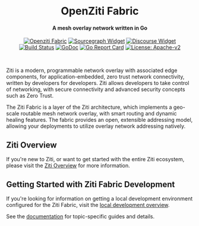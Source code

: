 <h1 align="center">
  <br>
  OpenZiti Fabric
  <br>
</h1>
<h4 align="center">A mesh overlay network written in Go </h4>
<p align="center">
  <a href="https://ziti.dev"><img src="https://img.shields.io/badge/openziti-fabric-gray.svg?longCache=true&colorB=brightgreen" alt="Openziti Fabric"></a>
  <a href="https://sourcegraph.com/github.com/openziti/fabric"><img src="https://sourcegraph.com/github.com/openziti/fabric/-/badge.svg" alt="Sourcegraph Widget"></a>
  <a href="https://openziti.discourse.group/"><img src="https://img.shields.io/badge/join-us%20on%20discourse-gray.svg?longCache=true&logo=discourse&colorB=brightgreen" alt="Discourse Widget"></a>
  <br>
  <a href="https://github.com/openziti/fabric/actions/workflows/main.yml"><img src="https://github.com/openziti/fabric/actions/workflows/main.yml/badge.svg" alt="Build Status"></a>
  <a href="https://pkg.go.dev/github.com/openziti/fabric"><img src="https://godoc.org/github.com/openziti/fabric?status.svg" alt="GoDoc"></a>
<!--
  <a href="https://codecov.io/gh/openziti/fabric"><img src="https://codecov.io/gh/pion/dtls/branch/master/graph/badge.svg" alt="Coverage Status"></a>
-->
  <a href="https://goreportcard.com/report/github.com/openziti/fabric"><img src="https://goreportcard.com/badge/github.com/openziti/fabric" alt="Go Report Card"></a>
  <a href="LICENSE"><img src="https://img.shields.io/badge/License-Apache--2.0-yellow.svg" alt="License: Apache-v2"></a>
</p>
<br>

Ziti is a modern, programmable network overlay with associated edge components, for application-embedded, zero trust network connectivity, written by developers for developers. Ziti allows developers to take control of networking, with secure connectivity and advanced security concepts such as Zero Trust.

The Ziti Fabric is a layer of the Ziti architecture, which implements a geo-scale routable mesh network overlay, with smart routing and dynamic healing features. The fabric provides an open, extensible addressing model, allowing your deployments to utilize overlay network addressing natively.

## Ziti Overview

If you're new to Ziti, or want to get started with the entire Ziti ecosystem, please visit the [Ziti Overview](https://netfoundry.github.io/ziti-doc/ziti/overview.html) for more information.

## Getting Started with Ziti Fabric Development

If you're looking for information on getting a local development environment configured for the Ziti Fabric, visit the [local development overview](docs/local_development.md).

See the [documentation](docs/) for topic-specific guides and details.
